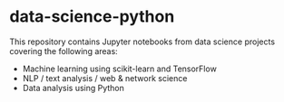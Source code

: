 # data-science-python

This repository contains Jupyter notebooks from data science projects covering the following areas:

- Machine learning using scikit-learn and TensorFlow
- NLP / text analysis / web & network science
- Data analysis using Python
